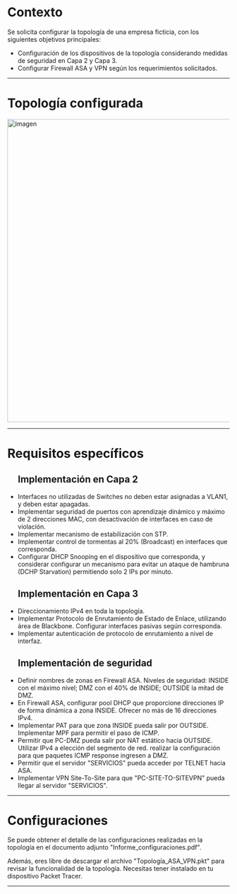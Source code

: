 <h1>Contexto</h1>

<p>
Se solicita configurar la topología de una empresa ficticia, con los siguientes objetivos principales:
  <ul>
    <li>Configuración de los dispositivos de la topología considerando medidas de seguridad en Capa 2 y Capa 3.</li>
    <li>Configurar Firewall ASA y VPN según los requerimientos solicitados.</li>
  </ul>
</p>

---

<h1>Topología configurada</h1>

<img width="689" height="686" alt="imagen" src="https://github.com/user-attachments/assets/c8fe285d-b70f-4a48-974d-a707c74582d7" />

---

<h1>Requisitos específicos</h1>
<p>
  <ul>
  <h2>Implementación en Capa 2</h2>
    <li>Interfaces no utilizadas de Switches no deben estar asignadas a VLAN1, y deben estar apagadas.</li>
    <li>Implementar seguridad de puertos con aprendizaje dinámico y máximo de 2 direcciones MAC, con desactivación de interfaces en caso de violación.</li>
    <li>Implementar mecanismo de estabilización con STP.</li>
    <li>Implementar control de tormentas al 20% (Broadcast) en interfaces que corresponda.</li>
    <li>Configurar DHCP Snooping en el dispositivo que corresponda, y considerar configurar un mecanismo para evitar un ataque de hambruna (DCHP Starvation) permitiendo solo 2 IPs por minuto.</li>
  </ul>

  <ul>
  <h2>Implementación en Capa 3</h2>
    <li>Direccionamiento IPv4 en toda la topología.</li>
    <li>Implementar Protocolo de Enrutamiento de Estado de Enlace, utilizando área de Blackbone. Configurar interfaces pasivas según corresponda.</li>
    <li>Implementar autenticación de protocolo de enrutamiento a nivel de interfaz.</li>
  </ul>

  <ul>
  <h2>Implementación de seguridad</h2>
    <li>Definir nombres de zonas en Firewall ASA. Niveles de seguridad: INSIDE con el máximo nivel; DMZ con el 40% de INSIDE; OUTSIDE la mitad de DMZ.</li>
    <li>En Firewall ASA, configurar pool DHCP que proporcione direcciones IP de forma dinámica a zona INSIDE. Ofrecer no más de 16 direcciones IPv4.</li>
    <li>Implementar PAT para que zona INSIDE pueda salir por OUTSIDE. Implementar MPF para permitir el paso de ICMP.</li>
    <li>Permitir que PC-DMZ pueda salir por NAT estático hacia OUTSIDE. Utilizar IPv4 a elección del segmento de red. realizar la configuración para que paquetes ICMP response ingresen a DMZ.</li>
    <li>Permitir que el servidor "SERVICIOS" pueda acceder por TELNET hacia ASA.</li>
    <li>Implementar VPN Site-To-Site para que "PC-SITE-TO-SITEVPN" pueda llegar al servidor "SERVICIOS".</li>
  </ul>
</p>

---

<h1>Configuraciones</h1>

<p>
Se puede obtener el detalle de las configuraciones realizadas en la topología en el documento adjunto "Informe_configuraciones.pdf". 

Además, eres libre de descargar el archivo "Topología_ASA_VPN.pkt" para revisar la funcionalidad de la topología. Necesitas tener instalado en tu dispositivo Packet Tracer.
</p>

---
